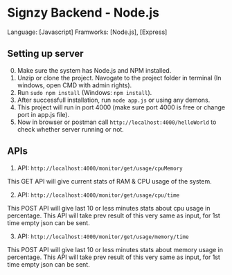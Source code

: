 # Signzy Backend - Node.js

Language: [Javascript]
Framworks: [Node.js], [Express]

## Setting up server
0. Make sure the system has Node.js and NPM installed.
1. Unzip or clone the project. Navogate to the project folder in terminal (In windows, open CMD with admin rights).
2. Run `sudo npm install` (Windows: `npm install`).
3. After successfull installation, run `node app.js` or using any demons.
4. This project will run in port 4000 (make sure port 4000 is free or change port in app.js file).
5. Now in browser or postman call `http://localhost:4000/helloWorld` to check whether server running or not.

## APIs
1. API: `http://localhost:4000/monitor/get/usage/cpuMemory`

This GET API will give current stats of RAM & CPU usage of the system.

2. API: `http://localhost:4000/monitor/get/usage/cpu/time`

This POST API will give last 10 or less minutes stats about cpu usage in percentage. This API will take prev result of this very same as input, for 1st time empty json can be sent.

3. API: `http://localhost:4000/monitor/get/usage/memory/time`

This POST API will give last 10 or less minutes stats about memory usage in percentage. This API will take prev result of this very same as input, for 1st time empty json can be sent.